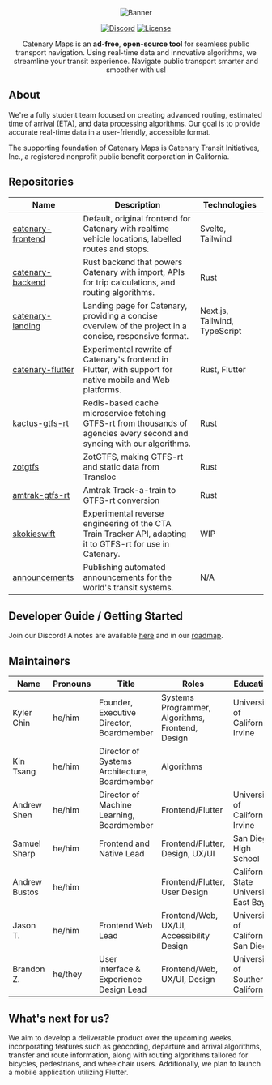 <div align="center">

![Banner](https://files.catbox.moe/ta0y7z.png)

[![Discord]](https://discord.gg/WHqTZPdfy5) [![License]](https://www.gnu.org/licenses/agpl-3.0.en.html#license-text)

Catenary Maps is an **ad-free**, **open-source tool** for seamless public transport navigation. Using real-time data and innovative algorithms, we streamline your transit experience. Navigate public transport smarter and smoother with us!

</div>

## About

We're a fully student team focused on creating advanced routing, estimated time of arrival (ETA), and data processing algorithms. Our goal is to provide accurate real-time data in a user-friendly, accessible format.

The supporting foundation of Catenary Maps is Catenary Transit Initiatives, Inc., a registered nonprofit public benefit corporation in California.

## Repositories

| Name                                                                   | Description                                                                                                              | Technologies                  |
| ---------------------------------------------------------------------- | ------------------------------------------------------------------------------------------------------------------------ | ----------------------------- |
| [catenary-frontend](https://github.com/CatenaryMaps/catenary-frontend) | Default, original frontend for Catenary with realtime vehicle locations, labelled routes and stops.                      | Svelte, Tailwind              |
| [catenary-backend](https://github.com/CatenaryMaps/catenary-backend)   | Rust backend that powers Catenary with import, APIs for trip calculations, and routing algorithms.                       | Rust                          |
| [catenary-landing](https://github.com/CatenaryMaps/catenary-landing)   | Landing page for Catenary, providing a concise overview of the project in a concise, responsive format.                  | Next.js, Tailwind, TypeScript |
| [catenary-flutter](https://github.com/CatenaryMaps/catenary-flutter)   | Experimental rewrite of Catenary's frontend in Flutter, with support for native mobile and Web platforms.                | Rust, Flutter                 |
| [kactus-gtfs-rt](https://github.com/CatenaryMaps/kactus-gtfs-rt)       | Redis-based cache microservice fetching GTFS-rt from thousands of agencies every second and syncing with our algorithms. | Rust                          |
| [zotgtfs](https://github.com/CatenaryMaps/zotgtfs)                     | ZotGTFS, making GTFS-rt and static data from Transloc                                                                    | Rust                          |
| [amtrak-gtfs-rt](https://github.com/catenarymaps/amtrak-gtfs-rt)       | Amtrak Track-a-train to GTFS-rt conversion                                                                               | Rust                          |
| [skokieswift](https://github.com/CatenaryMaps/skokieswift)             | Experimental reverse engineering of the CTA Train Tracker API, adapting it to GTFS-rt for use in Catenary.               | WIP                           |
| [announcements](https://github.com/CatenaryMaps/announcements)         | Publishing automated announcements for the world's transit systems.                                                      | N/A                           |

## Developer Guide / Getting Started

Join our Discord! A notes are available [here](https://github.com/CatenaryMaps/cantenarymaps) and in our [roadmap](https://github.com/orgs/CatenaryMaps/projects/1/).

## Maintainers

| Name           | Pronouns | Title                                                   | Roles                                             | Education                                  |
|----------------|----------|----------------------------------------------------------|---------------------------------------------------|--------------------------------------------|
| Kyler Chin     | he/him   | Founder, Executive Director, Boardmember                          | Systems Programmer, Algorithms, Frontend, Design | University of California, Irvine           |
| Kin Tsang      | he/him   | Director of Systems Architecture, Boardmember           | Algorithms                                        |                                            |
| Andrew Shen    | he/him   | Director of Machine Learning, Boardmember                | Frontend/Flutter                                  | University of California, Irvine           |
| Samuel Sharp   | he/him   | Frontend and Native Lead                      | Frontend/Flutter, Design, UX/UI                   | San Diego High School                      |
| Andrew Bustos  | he/him   |                                                          | Frontend/Flutter, User Design                     | California State University, East Bay      |
| Jason T. | he/him | Frontend Web Lead | Frontend/Web, UX/UI, Accessibility Design | University of California, San Diego |
| Brandon Z. | he/they | User Interface & Experience Design Lead | Frontend/Web, UX/UI, Design | University of Southern California |

## What's next for us?

We aim to develop a deliverable product over the upcoming weeks, incorporating features such as geocoding, departure and arrival algorithms, transfer and route information, along with routing algorithms tailored for bicycles, pedestrians, and wheelchair users. Additionally, we plan to launch a mobile application utilizing Flutter.

[Discord]: https://img.shields.io/badge/join%20our%20discord!-088EAF?style=for-the-badge&logo=discord&labelColor=%23555555&logoColor=%23ffffff
[License]: https://img.shields.io/static/v1?label=License&message=AGPL-3&color=088EAF&style=for-the-badge
